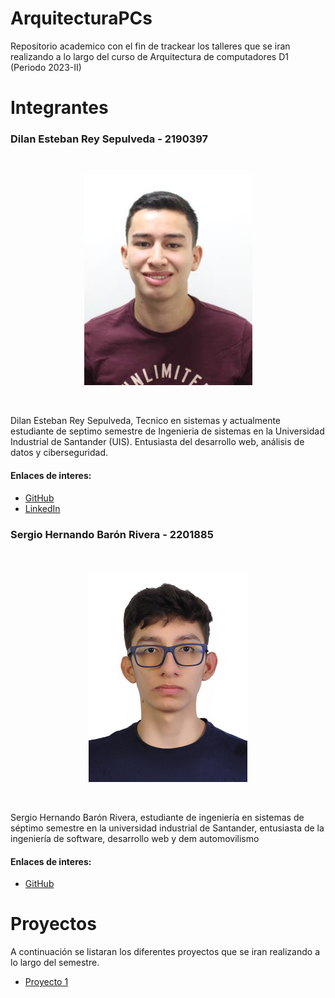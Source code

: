 # ArquitecturaPCs
Repositorio academico con el fin de trackear los talleres que se iran realizando a lo largo del curso de Arquitectura de computadores D1 (Periodo 2023-II)


# Integrantes
<h3>Dilan Esteban Rey Sepulveda - 2190397</h3>
</br>
<p align="center">
  <img src="/img/foto.jpg"  alt="dilan rey foto"/>
</p>
</br>

Dilan Esteban Rey Sepulveda, Tecnico en sistemas y actualmente estudiante de septimo semestre de Ingenieria de sistemas en la Universidad Industrial de Santander (UIS). Entusiasta del desarrollo web, análisis de datos y ciberseguridad.

<h4>Enlaces de interes:</h4>
<ul>
  <li><a href="https://github.com/dilanerey06">GitHub</a></li>
  <li><a href="https://www.linkedin.com/in/dilan-esteban-rey-sepulveda-883773223/">LinkedIn</a></li>
</ul>

<h3>Sergio Hernando Barón Rivera - 2201885</h3>
</br>
<p align="center" >
  <img src="/img/descarga (1).jpg" alt="sergio baron foto"/>
</p>
</br>

Sergio Hernando Barón Rivera, estudiante de ingeniería en sistemas de séptimo semestre en la universidad industrial de Santander, entusiasta de la ingeniería de software, desarrollo web y dem automovilismo 

<h4>Enlaces de interes:</h4>
<ul>
  <li><a href="https://github.com/SergioBaron1">GitHub</a></li>
</ul>


# Proyectos
A continuación se listaran los diferentes proyectos que se iran realizando a lo largo del semestre.

<ul>
  <li><a href="/Proyecto1">Proyecto 1</a></li>
</ul>




